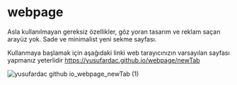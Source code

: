 # webpage

Asla kullanılmayan gereksiz özellikler, göz yoran tasarım ve reklam saçan arayüz yok.
Sade ve minimalist yeni sekme sayfası.

Kullanmaya başlamak için aşağıdaki linki web tarayıcınızın varsayılan sayfası yapmanız yeterlidir
https://yusufardac.github.io/webpage/newTab

![yusufardac github io_webpage_newTab (1)](https://github.com/user-attachments/assets/3811932a-b3cb-40b1-a16b-1dd5f28b0151)
